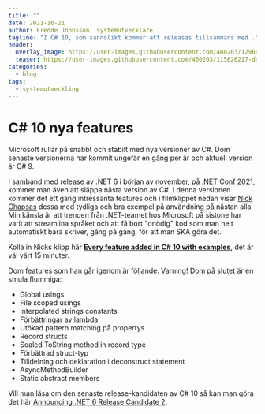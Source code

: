 ```yaml
---
title: ""
date: 2021-10-21
author: Fredde Johnsson, systemutvecklare
tagline: "I C# 10, som sannolikt kommer att releasas tillsammans med .NET 6 i början av november finns det ett gäng intressanta nya features."
header:
  overlay_image: https://user-images.githubusercontent.com/460203/129669260-65dc36a5-2f02-444e-b1d2-36065504a8ce.jpg
  teaser: https://user-images.githubusercontent.com/460203/115826217-d4b21180-a40a-11eb-894a-e3e367bbe140.png
categories:
  - blog
tags:
  - systemutveckling
---
```

# C# 10 nya features
Microsoft rullar på snabbt och stabilt med nya versioner av C#. Dom senaste versionerna har kommit ungefär en gång per år och aktuell version är C# 9. 

I samband med release av .NET 6 i början av november, på [.NET Conf 2021](https://www.dotnetconf.net/), kommer man även att släppa nästa version av C#. 
I denna versionen kommer det ett gäng intressanta features och i filmklippet nedan visar [Nick Chapsas](https://www.youtube.com/channel/UCrkPsvLGln62OMZRO6K-llg) dessa 
med tydliga och bra exempel på användning på nästan alla. Min känsla är att trenden från .NET-teamet hos Microsoft på sistone har varit att streamlina språket och att få bort "onödig" kod som man helt automatiskt bara skriver, gång på gång, för att man SKA göra det.

Kolla in Nicks klipp här **[Every feature added in C# 10 with examples](https://www.youtube.com/watch?v=Vft4QDUpyWY)**, det är väl värt 15 minuter.

Dom features som han går igenom är följande. Varning! Dom på slutet är en smula flummiga:
- Global usings
- File scoped usings
- Interpolated strings constants
- Förbättringar av lambda
- Utökad pattern matching på propertys
- Record structs
- Sealed ToString method in record type
- Förbättrad struct-typ
- Tilldelning och deklaration i deconstruct statement
- AsyncMethodBuilder
- Static abstract members

Vill man läsa om den senaste release-kandidaten av C# 10 så kan man göra det här [Announcing .NET 6 Release Candidate 2](https://devblogs.microsoft.com/dotnet/announcing-net-6-release-candidate-2/).
